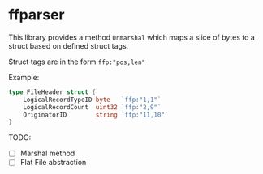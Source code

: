 # ffparser

This library provides a method `Unmarshal` which maps a slice of bytes to a struct based on defined struct tags.

Struct tags are in the form `ffp:"pos,len"`

Example: 
```go
type FileHeader struct {
	LogicalRecordTypeID byte   `ffp:"1,1"`
	LogicalRecordCount  uint32 `ffp:"2,9"`
	OriginatorID        string `ffp:"11,10"`
}
```
TODO:
- [ ] Marshal method
- [ ] Flat File abstraction